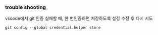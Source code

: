 ### trouble shooting
vscode에서 git 인증 실패할 때, 한 번인증하면 저장하도록 설정 수정 후 다시 시도
```
git config --global credential.helper store
```
